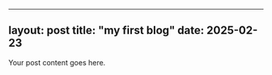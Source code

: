   ---
  layout: post
  title: "my first blog"
  date: 2025-02-23
  ---

  Your post content goes here.
